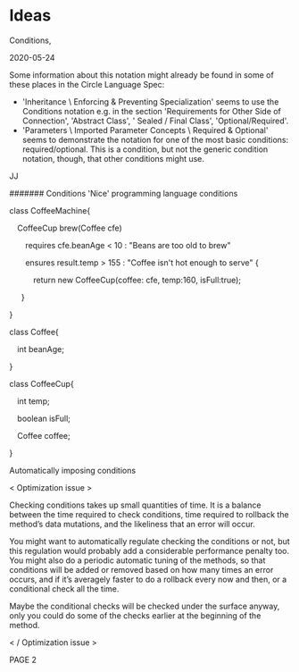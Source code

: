 ﻿Ideas
=====

Conditions,

2020-05-24

Some information about this notation might already be found in some of these places in the Circle Language Spec:

- 'Inheritance \ Enforcing & Preventing Specialization' seems to use the Conditions notation e.g. in the section 'Requirements for Other Side of Connection', 'Abstract Class', ' Sealed / Final Class', 'Optional/Required'.
- 'Parameters \ Imported Parameter Concepts \ Required & Optional' seems to demonstrate the notation for one of the most basic conditions: required/optional. This is a condition, but not the generic condition notation, though, that other conditions might use.

JJ

####### Conditions
'Nice' programming language conditions

class CoffeeMachine{

`  `CoffeeCup brew(Coffee cfe) 

`    `requires cfe.beanAge < 10 : "Beans are too old to brew"

`    `ensures result.temp > 155 : "Coffee isn't hot enough to serve" {

`      `return new CoffeeCup(coffee: cfe, temp:160, isFull:true);

`   `}

}

class Coffee{

`  `int beanAge;

}

class CoffeeCup{

`  `int temp;

`  `boolean isFull;

`  `Coffee coffee;

}


Automatically imposing conditions

< Optimization issue >

Checking conditions takes up small quantities of time. It is a balance between the time required to check conditions, time required to rollback the method’s data mutations, and the likeliness that an error will occur.

You might want to automatically regulate checking the conditions or not, but this regulation would probably add a considerable performance penalty too. You might also do a periodic automatic tuning of the methods, so that conditions will be added or removed based on how many times an error occurs, and if it’s averagely faster to do a rollback every now and then, or a conditional check all the time.

Maybe the conditional checks will be checked under the surface anyway, only you could do some of the checks earlier at the beginning of the method.

< / Optimization issue >

PAGE  2

